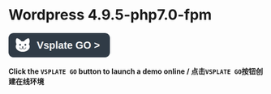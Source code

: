 # Wordpress 4.9.5-php7.0-fpm

<a href="https://www.vsplate.com/?docker-compose=https://github.com/vsplate/dcenvs/wordpress/4.9.5-php7.0-fpm"><img alt="VSPLATE GO" src="https://raw.githubusercontent.com/vsplate/images/master/vsgo_btn.png" width="200px"></a>

**Click the `VSPLATE GO` button to launch a demo online / 点击`VSPLATE GO`按钮创建在线环境**